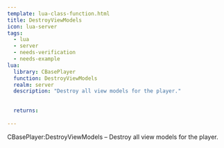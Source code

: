 ```yaml
---
template: lua-class-function.html
title: DestroyViewModels
icon: lua-server
tags:
  - lua
  - server
  - needs-verification
  - needs-example
lua:
  library: CBasePlayer
  function: DestroyViewModels
  realm: server
  description: "Destroy all view models for the player."
  
  
  returns:
    
---
```


<div class="lua__search__keywords">
CBasePlayer:DestroyViewModels &#x2013; Destroy all view models for the player.
</div>
